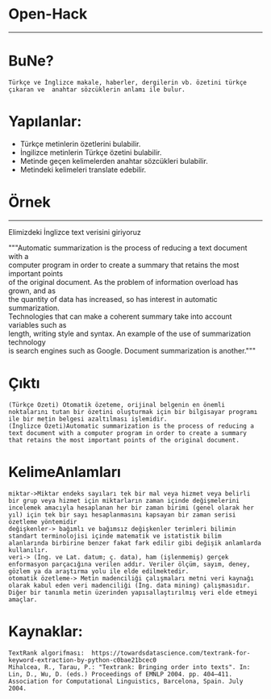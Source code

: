 # Open-Hack
--------
# BuNe?
	Türkçe ve İnglizce makale, haberler, dergilerin vb. özetini türkçe çıkaran ve  anahtar sözcüklerin anlamı ile bulur.
  
# Yapılanlar:
-	Türkçe metinlerin özetlerini bulabilir.
-	İngilizce metinlerin Türkçe özetini bulabilir.
-	Metinde geçen kelimelerden anahtar sözcükleri bulabilir.
-	Metindeki kelimeleri translate edebilir.
# Örnek
--------
 Elimizdeki İnglizce text verisini giriyoruz

"""Automatic summarization is the process of reducing a text document with a \
computer program in order to create a summary that retains the most important points \
of the original document. As the problem of information overload has grown, and as \
the quantity of data has increased, so has interest in automatic summarization. \
Technologies that can make a coherent summary take into account variables such as \
length, writing style and syntax. An example of the use of summarization technology \
is search engines such as Google. Document summarization is another."""

 # Çıktı

	(Türkçe Özeti) Otomatik özeteme, orijinal belgenin en önemli noktalarını tutan bir özetini oluşturmak için bir bilgisayar programı ile bir metin belgesi azaltılması işlemidir. 
	(İnglizce Özeti)Automatic summarization is the process of reducing a text document with a computer program in order to create a summary that retains the most important points of the original document.

# KelimeAnlamları
	miktar->Miktar endeks sayıları tek bir mal veya hizmet veya belirli bir grup veya hizmet için miktarların zaman içinde değişmelerini incelemek amacıyla hesaplanan her bir zaman birimi (genel olarak her yıl) için tek bir sayı hesaplanmasını kapsayan bir zaman serisi özetleme yöntemidir
	değişkenler-> bağımlı ve bağımsız değişkenler terimleri bilimin standart terminolojisi içinde matematik ve istatistik bilim alanlarında birbirine benzer fakat fark edilir gibi değişik anlamlarda kullanılır. 
	veri-> (İng. ve Lat. datum; ç. data), ham (işlenmemiş) gerçek enformasyon parçacığına verilen addır. Veriler ölçüm, sayım, deney, gözlem ya da araştırma yolu ile elde edilmektedir. 
	otomatik özetleme-> Metin madenciliği çalışmaları metni veri kaynağı olarak kabul eden veri madenciliği (İng. data mining) çalışmasıdır. Diğer bir tanımla metin üzerinden yapısallaştırılmış veri elde etmeyi amaçlar. 


# Kaynaklar:
	TextRank algorifması:  https://towardsdatascience.com/textrank-for-keyword-extraction-by-python-c0bae21bcec0 
	Mihalcea, R., Tarau, P.: "Textrank: Bringing order into texts". In: Lin, D., Wu, D. (eds.) Proceedings of EMNLP 2004. pp. 404–411. Association for Computational Linguistics, Barcelona, Spain. July 2004.

